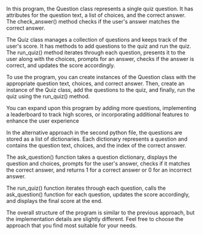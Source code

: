 In this program, the Question class represents a single quiz question. It has attributes for the question text, a list of choices, and the correct answer. The check_answer() method checks if the user's answer matches the correct answer.

The Quiz class manages a collection of questions and keeps track of the user's score. It has methods to add questions to the quiz and run the quiz. The run_quiz() method iterates through each question, presents it to the user along with the choices, prompts for an answer, checks if the answer is correct, and updates the score accordingly.

To use the program, you can create instances of the Question class with the appropriate question text, choices, and correct answer. Then, create an instance of the Quiz class, add the questions to the quiz, and finally, run the quiz using the run_quiz() method.

You can expand upon this program by adding more questions, implementing a leaderboard to track high scores, or incorporating additional features to enhance the user experience


In the alternative approach in the second python file, the questions are stored as a list of dictionaries. Each dictionary represents a question and contains the question text, choices, and the index of the correct answer.

The ask_question() function takes a question dictionary, displays the question and choices, prompts for the user's answer, checks if it matches the correct answer, and returns 1 for a correct answer or 0 for an incorrect answer.

The run_quiz() function iterates through each question, calls the ask_question() function for each question, updates the score accordingly, and displays the final score at the end.

The overall structure of the program is similar to the previous approach, but the implementation details are slightly different. Feel free to choose the approach that you find most suitable for your needs.


